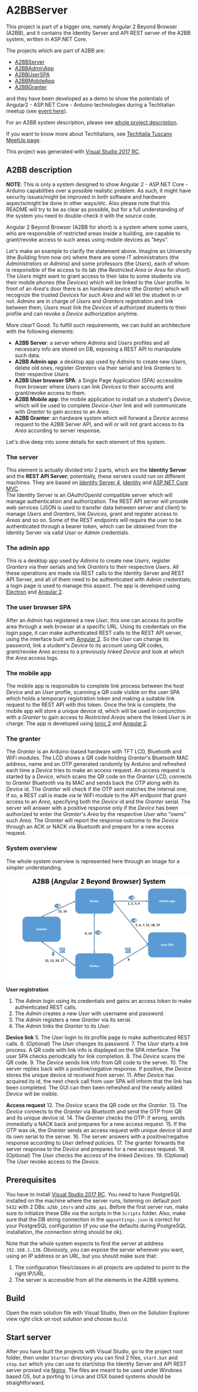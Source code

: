 # A2BBServer

This project is part of a bigger one, namely Angular 2 Beyond Browser (A2BB), and it contains the Identity Server and API REST server of the A2BB system, written in ASP.NET Core.

The projects which are part of A2BB are:
* [A2BBServer](https://github.com/marcuson/A2BBServer)
* [A2BBAdminApp](https://github.com/marcuson/A2BBAdminApp)
* [A2BBUserSPA](https://github.com/marcuson/A2BBUserSPA)
* [A2BBMobileApp](https://github.com/marcuson/A2BBMobileApp)
* [A2BBGranter](https://github.com/marcuson/A2BBGranter)

and they have been developed as a demo to show the potentials of Angular2 - ASP.NET Core - Arduino technologies during a TechItalian meetup
(see [event here](https://www.meetup.com/TechItaliaTuscany/events/237721715)).

For an A2BB system description, please see [whole project description](#a2bb-description).

If you want to know more about TechItalians, see [TechItalia Tuscany MeetUp page](https://www.meetup.com/it-IT/TechItaliaTuscany/).

This project was generated with [Visual Studio 2017 RC](https://www.visualstudio.com/it/vs/visual-studio-2017-rc/).

## A2BB description

**NOTE**: This is only a system designed to show Angular 2 - ASP.NET Core - Arduino capabilities over a possible realistic problem. As such, it might have security issues/might be improved in both software and hardware aspects/might be done in other ways/etc. Also please note that this README will try to be as clear as possible, but for a full understanding of the system you need to double-check it with the source code.

Angular 2 Beyond Browser (A2BB for short) is a system where some users, who are responsible of restricted areas inside a building, are capable to grant/revoke access to such areas using mobile devices as "keys".

Let's make an example to clarify the statement above. Imagine an University (the *Building* from now on) where there are some IT administrators (the *Administrators* or *Admins*) and some professors (the *Users*), each of whom is responsible of the access to its lab (the *Restricted Area* or *Area* for short). The *Users* might want to grant access to their labs to some students via their mobile phones (the *Devices*) which will be linked to the *User* profile. In front of an *Area*'s door there is an hardware device (the *Granter*) which will recognize the trusted *Devices* for such *Area* and will let the student in or not. *Admins* are in charge of *Users* and *Granters* registration and link between them; *Users* must link the *Devices* of authorized students to their profile and can revoke a *Device* authorization anytime.

More clear? Good. To fulfill such requirements, we can build an architecture with the following elements:

* **A2BB Server**: a server where *Admins* and *Users* profiles and all necessary info are stored on DB, exposing a REST API to manipulate such data.
* **A2BB Admin app**: a desktop app used by *Admins* to create new *Users*, delete old ones, register *Granters* via their serial and link *Granters* to their respective *Users*.
* **A2BB User browser SPA**: a Single Page Application (SPA) accessible from browser where *Users* can link *Devices* to their accounts and grant/revoke access to them.
* **A2BB Mobile app**: the mobile application to install on a student's *Device*, which will be used to complete *Device*-*User* link and will communicate with *Granter* to gain access to an *Area*.
* **A2BB Granter**: an hardware system which will forward a *Device* access request to the A2BB Server API, and will or will not grant access to ita *Area* according to server response.

Let's dive deep into some details for each element of this system.

### The server

This element is actually divided into 2 parts, which are the **Identity Server** and the **REST API Server**; potentially, these servers could run on different machines. They are based on [Identity Server 4](http://docs.identityserver.io/en/release/), [Identity](https://docs.microsoft.com/en-us/aspnet/core/security/authentication/identity) and [ASP.NET Core MVC](https://docs.microsoft.com/en-us/aspnet/core/tutorials/first-web-api).  
The Identity Server is an OAuth/OpenId compatible server which will manage authentication and authorization. The REST API server will provide web services (JSON is used to transfer data between server and client) to manage *Users* and *Granters*, link *Devices*, grant and register access to *Areas* and so on. Some of the REST endpoints will require the user to be authenticated through a bearer token, which can be obtained from the Identity Server via valid *User* or *Admin* credentials.

### The admin app

This is a desktop app used by *Admins* to create new *Users*, register *Granters* via their serials and link *Granters* to their respective *Users*. All these operations are made via REST calls to the Identity Server and REST API Server, and all of them need to be authenticated with *Admin* credentials; a login page is used to manage this aspect. The app is developed using [Electron](https://electron.atom.io/) and [Angular 2](https://angular.io/).

### The user browser SPA

After an *Admin* has registered a new *User*, this one can access its profile area through a web browser at a specific URL. Using its credentials on the login page, it can make authenticated REST calls to the REST API server, using the interface built with [Angular 2](https://angular.io/). So the *User* can change its password, link a student's *Device* to its account using QR codes, grant/revoke *Area* access to a previously linked *Device* and look at which the *Area* access logs.

### The mobile app

The mobile app is responsible to complete link process between the host *Device* and an *User* profile, scanning a QR code visible on the user SPA which holds a temporary registration token and making a suitable link request to the REST API with this token. Once the link is complete, the mobile app will store a unique device id, which will be used in conjunction with a *Granter* to gain access to *Restricted Areas* where the linked *User* is in charge. The app is developed using [Ionic 2](http://ionic.io/2) and [Angular 2](https://angular.io/).

### The granter

The *Granter* is an Arduino-based hardware with TFT LCD, Bluetooth and WiFi modules. The LCD shows a QR code holding *Granter*'s Bluetooth MAC address, name and an OTP generated randomly by Arduino and refreshed each time a *Device* tries to make an access request. An access request is started by a *Device*, which scans the QR code on the *Granter* LCD, connects to *Granter* Bluetooth via its MAC and sends back the OTP along with its *Device* id. The *Granter* will check if the OTP sent matches the internal one; if so, a REST call is made via te WiFi module to the API endpoint that grant access to an *Area*, specifying both the *Device* id and the *Granter* serial. The server will answer with a positive response only if the *Device* has been authorized to enter the *Granter*'s *Area* by the respective *User* who "owns" such *Area*. The *Granter* will report the response outcome to the *Device* through an ACK or NACK via Bluetooth and prepare for a new access request.

### System overview

The whole system overview is represented here through an image for a simpler understanding.

![A2BB Overview](/Docs/overview.png)

**User registration**  
1. The *Admin* login using its credentials and gains an access token to make authenticated REST calls.
2. The *Admin* creates a new *User* with username and password.
3. The *Admin* registers a new *Granter* via its serial.
4. The *Admin* links the *Granter* to its *User*.

**Device link**
5. The *User* login to its profile page to make authenticated REST calls.
6. (Optional) The *User* changes its password.
7. The *User* starts a link process. A QR code with link info is displayed on the SPA interface. The user SPA checks periodically for link completion.
8. The *Device* scans the QR code.
9. The *Device* sends link info from QR code to the server.
10. The server replies back with a positive/negative response. If positive, the *Device* stores the unique device id received from server. 
11. After *Device* has acquired its id, the next check call from user SPA will inform that the link has been completed. The GUI can then been refreshed and the newly added *Device* will be visible.

**Access request**
12. The *Device* scans the QR code on the *Granter*.
13. The *Device* connects to the *Granter* via Bluetooth and send the OTP from QR and its unique device id.
14. The *Granter* checks the OTP: if wrong, sends immediatly a NACK back and prepares for a new access request.
15. If the OTP was ok, the *Granter* sends an access request with unique device id and its own serial to the server.
16. The server answers with a positive/negative response according to *User* defined policies.
17. The granter forwards the server response to the *Device* and prepares for a new access request.
18. (Optional) The *User* checks the access of the linked *Devices*.
19. (Optional) The *User* revoke access to the *Device*.

## Prerequisites

You have to install [Visual Studio 2017 RC](https://www.visualstudio.com/it/vs/visual-studio-2017-rc/).
You need to have PostgreSQL installed on the machine where the server runs, listening on default port `5432` with 2 DBs: `a2bb_idsrv` and `a2bb_api`. Before the first server run, make sure to initialize these DBs via the scripts in the `Scripts` folder. Also, make sure that the DB string connection in the `appsettings.json` is correct for your PostgreSQL configuration (if you use the defaults during PostgreSQL installation, the connection string should be ok).

Note that the whole system expects to find the server at address `192.168.1.138`. Obviously, you can expose the server wherever you want, using an IP address or an URL, but you should make sure that:

1. The configuration files/classes in all projects are updated to point to the right IP/URL.
2. The server is accessible from all the elements in the A2BB systems.

## Build

Open the main solution file with Visual Studio, then on the Solution Explorer view right click on root solution and choose `Build`.

## Start server

After you have built the projects with Visual Studio, go to the project root folder, then under `Starter` directory you can find 2 files, `start.bat` and `stop.bat` which you can use to start/stop the Identity Server and API REST server proxied via [Nginx](https://www.nginx.com/resources/wiki/). The files are meant to be used under Windows based OS, but a porting to Linux and OSX based systems should be straightforward.

